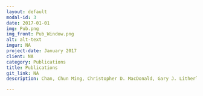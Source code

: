 ```yaml
---
layout: default
modal-id: 3
date: 2017-01-01
img: Pub.png
img_front: Pub_Window.png
alt: alt-text
imgur: NA
project-date: January 2017
client: NA
category: Publications
title: Publications
git_link: NA
description: Chan, Chun Ming, Christopher D. MacDonald, Gary J. Litherland, David J. Wilkinson, Andrew Skelton, G. Nicholas Europe-Finner, and Andrew D. Rowan. 2016. “Cytokine-Induced MMP13 Expression in Human Chondrocytes Is Dependent on Activating Transcription Factor 3 (ATF3) Regulation.” The Journal of Biological Chemistry, December. doi:10.1074/jbc.M116.756601.  Meulenbelt, Ingrid M., Nidhi Bhutani, Wouter den Hollander, Steffen Gay, Udo Oppermann, Louise N. Reynard, Andrew J. Skelton, David A. Young, Frank Beier, and John Loughlin. 2016. “The First International Workshop on the Epigenetics of Osteoarthritis.” Connective Tissue Research, March, 1–12. doi:10.3109/03008207.2016.1168409.  Williams, Rachel C., Andrew J. Skelton, Stephen M. Todryk, Andrew D. Rowan, Philip M. Preshaw, and John J. Taylor. 2016. “Leptin and Pro-Inflammatory Stimuli Synergistically Upregulate MMP-1 and MMP-3 Secretion in Human Gingival Fibroblasts.” PloS One 11 (2): e0148024. doi:10.1371/journal.pone.0148024.  Duncan, Christopher J. A., Siti M. B. Mohamad, Dan F. Young, Andrew J. Skelton, T. Ronan Leahy, Diane C. Munday, Karina M. Butler, Sofia Morfopoulou, Julianne R. Brown, Mike Hubank, Jeff Connell, Patrick J. Gavin, Cathy McMahon, Eugene Dempsey, Niamh E. Lynch, Thomas S. Jacques, Manoj Valappil, Andrew J. Cant, Judith Breuer, Karin R. Engelhardt, Richard E. Randall, and Sophie Hambleton. 2015. “Human IFNAR2 Deficiency: Lessons for Antiviral Immunity.” Science Translational Medicine 7 (307): 307ra154–54. doi:10.1126/scitranslmed.aac4227.  Shepherd, Colin, Andrew J. Skelton, Michael D. Rushton, Louise N. Reynard, and John Loughlin. 2015. “Expression Analysis of the Osteoarthritis Genetic Susceptibility Locus Mapping to an Intron of the MCF2L Gene and Marked by the Polymorphism Rs11842874.” BMC Medical Genetics 16 (1): 108. doi:10.1186/s12881-015-0254-2.  

---
```

